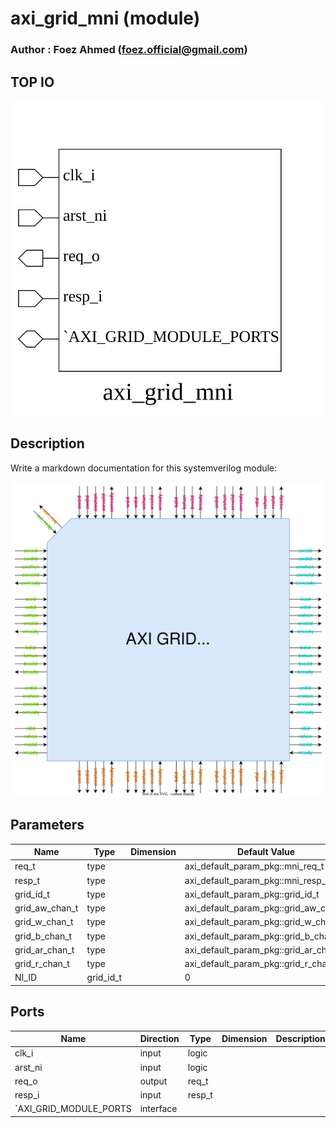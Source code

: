 # axi_grid_mni (module)

### Author : Foez Ahmed (foez.official@gmail.com)

## TOP IO
<img src="./axi_grid_mni_top.svg">

## Description

Write a markdown documentation for this systemverilog module:

<img src="./axi_grid_mni_des.svg">

## Parameters
|Name|Type|Dimension|Default Value|Description|
|-|-|-|-|-|
|req_t|type||axi_default_param_pkg::mni_req_t||
|resp_t|type||axi_default_param_pkg::mni_resp_t||
|grid_id_t|type||axi_default_param_pkg::grid_id_t||
|grid_aw_chan_t|type||axi_default_param_pkg::grid_aw_chan_t||
|grid_w_chan_t|type||axi_default_param_pkg::grid_w_chan_t||
|grid_b_chan_t|type||axi_default_param_pkg::grid_b_chan_t||
|grid_ar_chan_t|type||axi_default_param_pkg::grid_ar_chan_t||
|grid_r_chan_t|type||axi_default_param_pkg::grid_r_chan_t||
|NI_ID|grid_id_t||0||

## Ports
|Name|Direction|Type|Dimension|Description|
|-|-|-|-|-|
|clk_i|input|logic|||
|arst_ni|input|logic|||
|req_o|output|req_t|||
|resp_i|input|resp_t|||
|`AXI_GRID_MODULE_PORTS|interface||||
